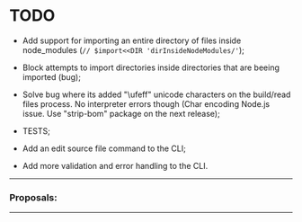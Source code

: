 # TODO

- Add support for importing an entire directory of files inside node_modules (``` // $import<<DIR 'dirInsideNodeModules/' ```);

- Block attempts to import directories inside directories that are beeing imported (bug);

- Solve bug where its added "\ufeff" unicode characters on the build/read files process. No interpreter errors though (Char encoding Node.js issue. Use "strip-bom" package on the next release);

- TESTS;
- Add an edit source file command to the CLI;
- Add more validation and error handling to the CLI.

--------------------------------------------------------------------------------------------------------------------------
### Proposals:

--------------------------------------------------------------------------------------------------------------------------
